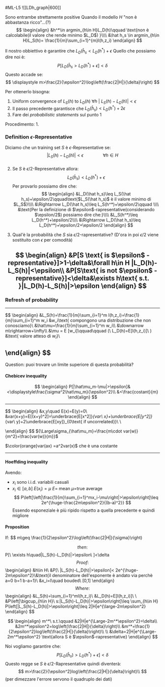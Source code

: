#ML-L5
![[LDh_graph|600]]

Sono entrambe strettamente positive
Quando il modello $H$ "non è abbastanza ricco"...(?) 
$$
\begin{align}
&h^*\in argmin_{h\in H}L_D(h)\qquad \text{non è calcolabile(il valore che rende minimo $L_D$) }\\\\
&\hat h_s \in argmin_{h\in H}L_S(h)= \frac{1}{m}\sum_{i=1}^{m}l(h,z_i)
\end{align}
$$

Il nostro obbiettivo è garantire che $L_D(\hat h_s<L_D(h^*)+\epsilon$ 
Quello che possiamo dire noi è:
$$
P[L_D(\hat h_s>L_D(h^*)+\epsilon]<\delta
$$
Questo accade se:
$$
\displaystyle m>\frac{2}{\epsilon^2}\log\left(\frac{2|H|}{\delta}\right)
$$

Per ottenerlo bisogna:
1. Uniform convergence of $L_S(h)$ to $L_D(h)$                    $\forall h\  |\  L_S(h)-L_D(h)|<\epsilon$ 
2. Il passo precedente garantisce che  $L_D(\hat h_s)<L_D(h^*)+2\epsilon$ 
3. Fare dei *probabilistic statements* sul punto 1


Procedimento:
1. 
### Definition $\epsilon$-Representative

Diciamo che un training set $S$ è $\epsilon$-Representative se:
$$
|L_S(h)-L_D(h)|<\epsilon\qquad\qquad \forall h\in H
$$
###
2. Se  $S$ è $\epsilon/2$-Representative allora:   
$$L_D(\hat h_s)<L_D(h^*)+\epsilon$$
Per provarlo possiamo dire che:
$$
\begin{align}
&L_D(\hat h_s)\leq L_S(\hat h_s)+\epsilon/2\qquad\text{$L_S(\hat h_s)$ è il valore minimo di $L_S$}\\\\
&\Rightarrow L_D(\hat h_s)\leq L_S(h^*)+\epsilon/2\qquad \\\\
&\text{Per la definizione di $\epsilon$-rapresentative(considerando $\epsilon/2$) possiamo dire che:}\\\\
&L_S(h^*)\leq L_D(h^*)+\epsilon/2\\\\
&\Rightarrow L_D(\hat h_s)\leq L_D(h^*)+\epsilon/2+\epsilon/2
\end{align}
$$

3. Qual'è la probabilità che $S$ sia $\epsilon/2$-rapresentative? 
(D'ora in poi $\epsilon/2$ viene sostituito con $\epsilon$ per comodità)

$$
\begin{align}
&P[S \text{ is $\epsilon$ -representative}]>1-\delta&\forall h\in H |L_D(h)-L_S(h)|<\epsilon\\
&P[S\text{ is not $\epsilon$ -representative}]<\delta&\exists h\text{ s.t. }|L_D(h)-L_S(h)|>\epsilon
\end{align} 
$$
--- 




### Refresh of probability
 ---
$$
\begin{align}
&L_S(h)=\frac{1}{m}\sum_{i=1}^m l(h,z_i)=\frac{1}{m}\sum_{i=1}^m w_i 
&w_i\text{ compongono una distribuzione che non conosciamo}\\
&\hat\mu=\frac{1}{m}\sum_{i=1}^m w_i\\\\
&\downarrow m\rightarrow+\infty\\\\
&\mu = E [w_i]\qquad\qquad (\ L_D(h)=E[l(h,z_i)]\ )
&\text{ valore atteso di $w_i$}\\

\end{align}
$$
---
Question: puoi trovare un limite superiore di questa probabilità?
#### Chebicev inequality
$$
\begin{align}
P[|\hat\mu_m-\mu|>\epsilon]&<\displaystyle\frac{\sigma^2\hat\mu_m}{\epsilon^2}\\
&<\frac{costant}{m}
\end{align}
$$ 

---
$$
\begin{align}
&x,y\quad E(x)=E(y)=0\\
&var(x+y)=E[(x+y)^2]=\underbrace{E[x^2]}_{var\ x}+\underbrace{E[y^2]}_{var\ y}+2\underbrace{E[xy]}_{0\text{ if uncorrelated}}\\
\\


\end{align}
$$
${\Large\sigma_{\hat\mu_m}=\frac{m\cdot var(w)}{m^2}=\frac{var(w)}{m}}$    

$\color{orange}var(ax) =a^2var(x)$  che è una costante

---


#### Hoeffding inequality
Avendo:
- $x_i$ sono i.i.d. variabili casuali
- $x_i\in[a,b]$ 
$E(x_i)=\mu$             $E$= mean           $\mu$=true average
$$
P\left[\left|\frac{1}{m}\sum_{i=1}^mx_i-\mu\right|>\epsilon\right]\leq 2e^{\huge-\frac{2m\epsilon^2}{(b-a)^2}}
$$
Essendo esponeziale è più ripido rispetto a quella precedente e quindi migliore

#### Proposition
If:
$$
m\geq \frac{1}{2\epsilon^2}\log\left(\frac{2|H|}{\sigma}\right)

$$
then:
$$
P[\ \exists h\quad|L_S(h)-L_D(h)|>\epsilon\ ]<\delta
$$
Proof:
$$
\begin{align}
&h\in H\\
&P[\ |L_S(h)-L_D(h)|>\epsilon]< 2e^{\huge-2m\epsilon^2}\\&\text{il denominatore dell'esponente è andato via perchè a=0 b=1 b-a=1}\\
&x_i=l\quad bouded\ [0,1]
\end{align}
$$
Where:
$$
\begin{align}
&L_S(h)=\sum_{i=1}^ml(h,z_i)\\
&L_D(h)=E[l(h,z_i)]\\
\\
&P\left[\bigcup_{h\in H}\ s:|L_S(h)-L_D(h)|>\epsilon\right]\leq \sum_{h\in H} P\left[|L_S(h)-L_D(h)|>\epsilon\right]\leq 2|H|e^{\large-2m\epsilon^2}
\end{align}
$$

$$
\begin{align}
m^*\ s.t.\qquad &2|H|e^{\Large-2m^*\epsilon^2}=\delta\\
&2m^*\epsilon^2=log\left(\frac{2|H|}{\delta}\right)\\
&m^*=\frac{1}{2\epsilon^2}log\left(\frac{2|H|}{\delta}\right)\\
\\
&\delta=2|H|e^{\Large-2m^*\epsilon^2} \text{allora S è $\epsilon$-rapresentative}
\end{align}
$$

Noi vogliamo garantire che:
$$
P[L_D(\hat h_s)>L_D(h^*) +\epsilon]<\delta
$$
Questo regge se $S$ è $\epsilon/2$-Rapresentative
quindi diventerà:
$$
m>\frac{2}{\epsilon^2}log\left(\frac{2|H|}{\delta}\right)\\
$$
(per dimezzare l'errore servono il quadruplo dei dati)
